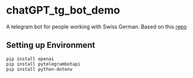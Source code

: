 # chatGPT_tg_bot_demo
A telegram bot for people working with Swiss German.
Based on this [repo](https://github.com/wenyuan-wu/tg_german_helper)

## Setting up Environment

```commandline
pip install openai
pip install pytelegrambotapi
pip install python-dotenv
```
